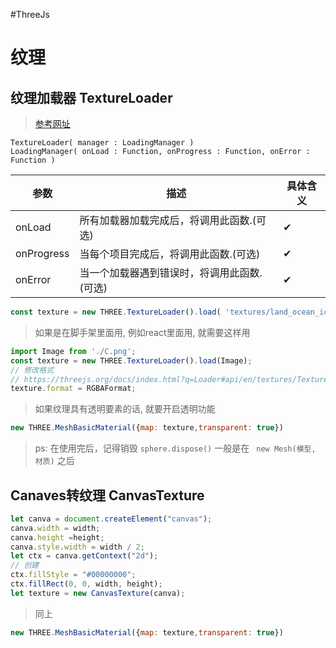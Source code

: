 #ThreeJs 
# 纹理
## 纹理加载器 TextureLoader
>[参考网址](https://threejs.org/docs/index.html#api/zh/loaders/TextureLoader)

```
TextureLoader( manager : LoadingManager )
LoadingManager( onLoad : Function, onProgress : Function, onError : Function )
```

| 参数       | 描述                                        | 具体含义 |
| ---------- | ------------------------------------------- | -------- |
| onLoad     | 所有加载器加载完成后，将调用此函数.(可选)   | ✔        |
| onProgress | 当每个项目完成后，将调用此函数.(可选)       | ✔        |
| onError    | 当一个加载器遇到错误时，将调用此函数.(可选) | ✔        | 

```js
const texture = new THREE.TextureLoader().load( 'textures/land_ocean_ice_cloud_2048.jpg' );
```
>如果是在脚手架里面用, 例如react里面用, 就需要这样用
```js
import Image from './C.png';
const texture = new THREE.TextureLoader().load(Image);
// 修改格式
// https://threejs.org/docs/index.html?q=Loader#api/en/textures/Texture.format
texture.format = RGBAFormat;
```
>如果纹理具有透明要素的话, 就要开启透明功能
```js
new THREE.MeshBasicMaterial({map: texture,transparent: true})
```

>ps:  在使用完后，记得销毁  `sphere.dispose()`
>一般是在 ` new Mesh(模型, 材质)` 之后

## Canaves转纹理 CanvasTexture

```js
let canva = document.createElement("canvas");
canva.width = width;
canva.height =height;
canva.style.width = width / 2;
let ctx = canva.getContext("2d");
// 创建
ctx.fillStyle = "#00000000";
ctx.fillRect(0, 0, width, height);
let texture = new CanvasTexture(canva);
```
> 同上
```js
new THREE.MeshBasicMaterial({map: texture,transparent: true})
```